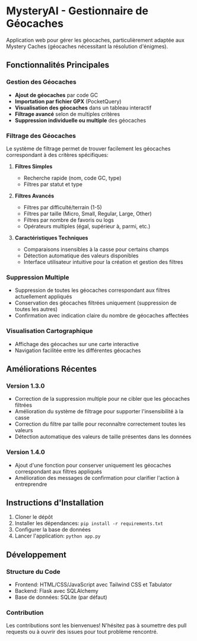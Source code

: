 # MysteryAI - Gestionnaire de Géocaches

Application web pour gérer les géocaches, particulièrement adaptée aux Mystery Caches (géocaches nécessitant la résolution d'énigmes).

## Fonctionnalités Principales

### Gestion des Géocaches
- **Ajout de géocaches** par code GC
- **Importation par fichier GPX** (PocketQuery)
- **Visualisation des géocaches** dans un tableau interactif
- **Filtrage avancé** selon de multiples critères
- **Suppression individuelle ou multiple** des géocaches

### Filtrage des Géocaches
Le système de filtrage permet de trouver facilement les géocaches correspondant à des critères spécifiques:

1. **Filtres Simples**
   - Recherche rapide (nom, code GC, type)
   - Filtres par statut et type

2. **Filtres Avancés**
   - Filtres par difficulté/terrain (1-5)
   - Filtres par taille (Micro, Small, Regular, Large, Other)
   - Filtres par nombre de favoris ou logs
   - Opérateurs multiples (égal, supérieur à, parmi, etc.)

3. **Caractéristiques Techniques**
   - Comparaisons insensibles à la casse pour certains champs
   - Détection automatique des valeurs disponibles
   - Interface utilisateur intuitive pour la création et gestion des filtres

### Suppression Multiple
- Suppression de toutes les géocaches correspondant aux filtres actuellement appliqués
- Conservation des géocaches filtrées uniquement (suppression de toutes les autres)
- Confirmation avec indication claire du nombre de géocaches affectées

### Visualisation Cartographique
- Affichage des géocaches sur une carte interactive
- Navigation facilitée entre les différentes géocaches

## Améliorations Récentes

### Version 1.3.0
- Correction de la suppression multiple pour ne cibler que les géocaches filtrées
- Amélioration du système de filtrage pour supporter l'insensibilité à la casse
- Correction du filtre par taille pour reconnaître correctement toutes les valeurs
- Détection automatique des valeurs de taille présentes dans les données

### Version 1.4.0
- Ajout d'une fonction pour conserver uniquement les géocaches correspondant aux filtres appliqués
- Amélioration des messages de confirmation pour clarifier l'action à entreprendre

## Instructions d'Installation

1. Cloner le dépôt
2. Installer les dépendances: `pip install -r requirements.txt`
3. Configurer la base de données
4. Lancer l'application: `python app.py`

## Développement

### Structure du Code
- Frontend: HTML/CSS/JavaScript avec Tailwind CSS et Tabulator
- Backend: Flask avec SQLAlchemy
- Base de données: SQLite (par défaut)

### Contribution
Les contributions sont les bienvenues! N'hésitez pas à soumettre des pull requests ou à ouvrir des issues pour tout problème rencontré.
